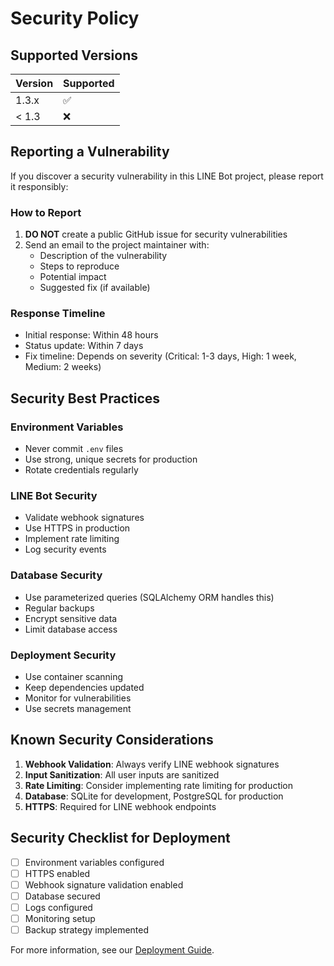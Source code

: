 # Security Policy

## Supported Versions

| Version | Supported          |
| ------- | ------------------ |
| 1.3.x   | :white_check_mark: |
| < 1.3   | :x:                |

## Reporting a Vulnerability

If you discover a security vulnerability in this LINE Bot project, please report it responsibly:

### How to Report

1. **DO NOT** create a public GitHub issue for security vulnerabilities
2. Send an email to the project maintainer with:
   - Description of the vulnerability
   - Steps to reproduce
   - Potential impact
   - Suggested fix (if available)

### Response Timeline

- Initial response: Within 48 hours
- Status update: Within 7 days
- Fix timeline: Depends on severity (Critical: 1-3 days, High: 1 week, Medium: 2 weeks)

## Security Best Practices

### Environment Variables
- Never commit `.env` files
- Use strong, unique secrets for production
- Rotate credentials regularly

### LINE Bot Security
- Validate webhook signatures
- Use HTTPS in production
- Implement rate limiting
- Log security events

### Database Security
- Use parameterized queries (SQLAlchemy ORM handles this)
- Regular backups
- Encrypt sensitive data
- Limit database access

### Deployment Security
- Use container scanning
- Keep dependencies updated
- Monitor for vulnerabilities
- Use secrets management

## Known Security Considerations

1. **Webhook Validation**: Always verify LINE webhook signatures
2. **Input Sanitization**: All user inputs are sanitized
3. **Rate Limiting**: Consider implementing rate limiting for production
4. **Database**: SQLite for development, PostgreSQL for production
5. **HTTPS**: Required for LINE webhook endpoints

## Security Checklist for Deployment

- [ ] Environment variables configured
- [ ] HTTPS enabled
- [ ] Webhook signature validation enabled
- [ ] Database secured
- [ ] Logs configured
- [ ] Monitoring setup
- [ ] Backup strategy implemented

For more information, see our [Deployment Guide](README.md#deployment).
